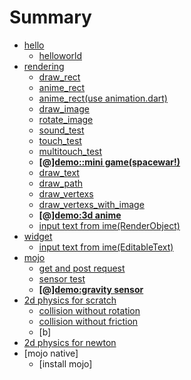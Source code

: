 # Summary
* [hello](doc/hello/README.md)
  * [helloworld](hello/doc/README.md)
* [rendering](doc/rendering/README.md)
  * [draw_rect](draw_rect/doc/README.md)
  * [anime_rect](anime_rect/doc/README.md)
  * [anime_rect(use animation.dart)](anime_rect_1/doc/README.md)
  * [draw_image](draw_image/doc/README.md)
  * [rotate_image](rotate_image/doc/README.md)
  * [sound_test](sound_test/doc/README.md)
  * [touch_test](touch_event/doc/README.md)
  * [multitouch_test](multitouch_event/doc/README.md)
  * [**[@]demo::mini game(spacewar!)**](spacewar/doc/README.md)
  * [draw_text](draw_text/doc/README.md)
  * [draw_path](draw_path/doc/README.md)
  * [draw_vertexs](draw_vertices/doc/README.md)
  * [draw_vertexs_with_image](draw_vertices_1/doc/README.md)
  * [**[@]demo:3d anime**](draw_vertices_demo/doc/README.md)
  * [input text from ime(RenderObject)](edit_text_1/doc/README.md)
* [widget](doc/widgets/README.md)
  * [input text from ime(EditableText)](edit_text/doc/README.md)
* [mojo](doc/mojo/README.md)
  * [get and post request](mojo_urlRequest/doc/README.md)
  * [sensor test](mojo_sensor/doc/README.md)
  * [**[@]demo:gravity sensor**](mojo_sensor_demo/doc/README.md)
* [2d physics for scratch](doc/physics2d/README.md)
  * [collision without rotation](ph_2d_boun_no_rot/doc/README.md)
  * [collision without friction](ph_2d_boun_no_friction/doc/README.md)
  * [b]
* [2d physics for newton](doc/physics2d_newton/README.md)
* [mojo native]
  * [install mojo]


